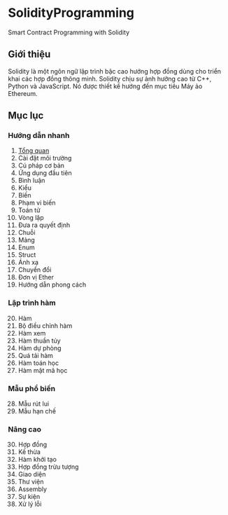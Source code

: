 # SolidityProgramming

 Smart Contract Programming with Solidity

## Giới thiệu

Solidity là một ngôn ngữ lập trình bậc cao hướng hợp đồng dùng cho triển khai các hợp đồng thông minh. Solidity chịu sự ảnh hưởng cao từ C++, Python và JavaScript. Nó được thiết kế hướng đến mục tiêu Máy ảo Ethereum.

## Mục lục

### Hướng dẫn nhanh

1. [Tổng quan](1_Overview.md)
2. Cài đặt môi trường
3. Cú pháp cơ bản
4. Ứng dụng đầu tiên
5. Bình luận
6. Kiểu
7. Biến
8. Phạm vi biến
9. Toán tử
10. Vòng lặp
11. Đưa ra quyết định
12. Chuỗi
13. Mảng
14. Enum
15. Struct
16. Ánh xạ
17. Chuyển đổi
18. Đơn vị Ether
19. Hướng dẫn phong cách

### Lập trình hàm

20. Hàm
21. Bộ điều chỉnh hàm
22. Hàm xem
23. Hàm thuần túy
24. Hàm dự phòng
25. Quá tải hàm
26. Hàm toán học
27. Hàm mật mã học

### Mẫu phổ biến

28. Mẫu rút lui
29. Mẫu hạn chế

### Nâng cao

30. Hợp đồng
31. Kế thừa
32. Hàm khởi tạo
33. Hợp đồng trừu tượng
34. Giao diện
35. Thư viện
36. Assembly
37. Sự kiện
38. Xử lý lỗi